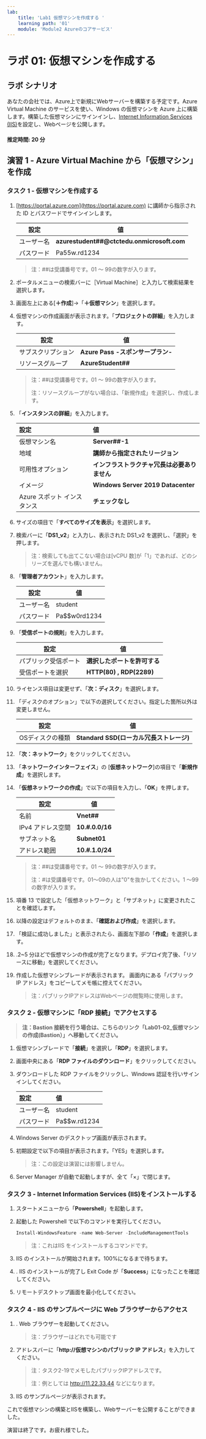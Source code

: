 ```yaml
---
lab:
    title: 'Lab1 仮想マシンを作成する	'
    learning path: '01'
    module: 'Module2 Azureのコアサービス'
---
```


# ラボ 01: 仮想マシンを作成する

## ラボ シナリオ

あなたの会社では、Azure上で新規にWebサーバーを構築する予定です。Azure Virtual Machine のサービスを使い、Windows の仮想マシンを Azure 上に構築します。構築した仮想マシンにサインインし、[Internet Information Services (IIS)](https://docs.microsoft.com/ja-jp/iis/get-started/introduction-to-iis/introduction-to-iis-architecture)を設定し、Webページを公開します。



#### 推定時間: 20 分

## 演習 1 - Azure Virtual Machine から「仮想マシン」を作成

### タスク 1 - 仮想マシンを作成する

1. [https://portal.azure.com](https://portal.azure.com) に講師から指示された ID とパスワードでサインインします。

     | 設定       | 値                                         |
     | ---------- | ------------------------------------------ |
     | ユーザー名 | **azurestudent##@ctctedu.onmicrosoft.com** |
     | パスワード | Pa55w.rd1234                               |

     > 注：##は受講番号です。01 ～ 99の数字が入ります。

     

2. ポータルメニューの検索バーに［Virtual Machine］と入力して検索結果を選択します。

2. 画面左上にある[**＋作成**]→「**＋仮想マシン**」を選択します。

4. 仮想マシンの作成画面が表示されます。「**プロジェクトの詳細**」を入力します。

     | 設定               | 値                                |
     | ------------------ | --------------------------------- |
     | サブスクリプション | **Azure Pass -スポンサープラン-** |
     | リソースグループ   | **AzureStudent##**                |

     > 注：##は受講番号です。01 ～ 99の数字が入ります。
     >
     > 注：リソースグループがない場合は、「新規作成」を選択し、作成します。

     

5. 「**インスタンスの詳細**」を入力します。

     | **設定**| **値**|
     | :--- | :--- |
     | 仮想マシン名 | **Server##-1** |
     | 地域| **講師から指定されたリージョン** |
     | 可用性オプション | **インフラストラクチャ冗長は必要ありません** |
     | イメージ | **Windows Server 2019 Datacenter** |
     | Azure スポット インスタンス | **チェックなし** |

6. サイズの項目で「**すべてのサイズを表示**」を選択します。

7. 検索バーに「**DS1_v2**」と入力し、表示された DS1_v2 を選択し、「選択」を押します。

     > 注：検索しても出てこない場合は[vCPU 数]が「1」であれば、どのシリーズを選んでも構いません。

8. 「**管理者アカウント**」を入力します。

     | 設定       | 値           |
     | ---------- | ------------ |
     | ユーザー名 | student      |
     | パスワード | Pa$$w0rd1234 |

     

9. 「**受信ポートの規則**」を入力します。

     | 設定                 | 値                           |
     | -------------------- | ---------------------------- |
     | パブリック受信ポート | **選択したポートを許可する** |
     | 受信ポートを選択     | **HTTP(80) , RDP(2289)**     |

     

10. ライセンス項目は変更せず、「**次：ディスク**」を選択します。

11. 「ディスクのオプション」で以下の選択してください。指定した箇所以外は変更しません。

      | 設定             | 値                                       |
      | ---------------- | ---------------------------------------- |
      | OSディスクの種類 | **Standard SSD(ローカル冗長ストレージ)** |

12. 「**次：ネットワーク**」をクリックしてください。

13. 「**ネットワークインターフェイス**」の [**仮想ネットワーク**]の項目で「**新規作成**」を選択します。

14. 「**仮想ネットワークの作成**」で以下の項目を入力し、「**OK**」を押します。

      | 設定              | 値              |
      | ----------------- | --------------- |
      | 名前              | **Vnet##**      |
      | IPv4 アドレス空間 | **10.#.0.0/16** |
      | サブネット名      | **Subnet01**    |
      | アドレス範囲      | **10.#.1.0/24** |

      > 注：##は受講番号です。01 ～ 99の数字が入ります。
      >
      > 注：#は受講番号です。01～09の人は"0"を抜かしてください。1 ～99の数字が入ります。

      

15. 項番 13 で設定した「仮想ネットワーク」と「サブネット」に変更されたことを確認します。

16. 以降の設定はデフォルトのまま、「**確認および作成**」を選択します。

17. 「検証に成功しました」と表示されたら、画面左下部の「**作成**」を選択します。

18. .2~5 分ほどで仮想マシンの作成が完了となります。デプロイ完了後、「リソースに移動」を選択してください。

19. 作成した仮想マシンブレードが表示されます。 画面内にある「パブリック IP アドレス」をコピーしてメモ帳に控えてください。 

      > 注：パブリックIPアドレスはWebページの閲覧時に使用します。



### タスク 2 - 仮想マシンに「RDP 接続」でアクセスする

> **注：Bastion 接続を行う場合は、こちらのリンク「Lab01-02_仮想マシンの作成(Bastion）」へ移動してください。**

1. 仮想マシンブレードで「**接続**」を選択し「**RDP**」を選択します。

2. 画面中央にある「**RDP ファイルのダウンロード**」をクリックしてください。

3. ダウンロードした RDP ファイルをクリックし、Windows 認証を行いサインインしてください。

   | **設定**   | **値**       |
   | :--------- | :----------- |
   | ユーザー名 | student      |
   | パスワード | Pa$$w.rd1234 |

   

4. Windows Server のデスクトップ画面が表示されます。

5. 初期設定で以下の項目が表示されます。「YES」を選択します。

   > 注：この設定は演習には影響しません。

6. Server Manager が自動で起動しますが、全て「×」で閉じます。



### タスク 3 - Internet Information Services (IIS)をインストールする

1. スタートメニューから「**Powershell**」を起動します。

2. 起動した Powershell で以下のコマンドを実行してください。

   ```powershell
   Install-WindowsFeature -name Web-Server -IncludeManagementTools
   ```

   > 注：これはIIS をインストールするコマンドです。

3. IIS のインストールが開始されます。100%になるまで待ちます。

4. . IIS のインストールが完了し Exit Code が「**Success**」になったことを確認してください。

5. リモートデスクトップ画面を最小化してください。

     

### タスク 4 - IIS のサンプルページに Web ブラウザーからアクセス

1. . Web ブラウザーを起動してください。

   > 注：ブラウザーはどれでも可能です

2. アドレスバーに「**http://仮想マシンのパブリック IP アドレス**」を入力してください。

   > 注：タスク2-19でメモしたパブリックIPアドレスです。
   >
   > 注：例としては http://11.22.33.44 などになります。

3. IIS のサンプルページが表示されます。



これで仮想マシンの構築とIISを構築し、Webサーバーを公開することができました。

演習は終了です。お疲れ様でした。
